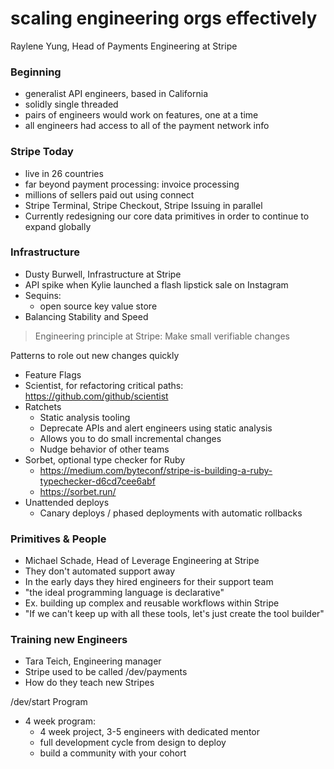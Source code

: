 # scaling engineering orgs effectively

Raylene Yung, Head of Payments Engineering at Stripe

### Beginning

- generalist API engineers, based in California
- solidly single threaded
- pairs of engineers would work on features, one at a time
- all engineers had access to all of the payment network info

### Stripe Today

- live in 26 countries
- far beyond payment processing: invoice processing
- millions of sellers paid out using connect
- Stripe Terminal, Stripe Checkout, Stripe Issuing in parallel
- Currently redesigning our core data primitives in order to continue to expand globally

### Infrastructure

- Dusty Burwell, Infrastructure at Stripe
- API spike when Kylie launched a flash lipstick sale on Instagram
- Sequins:
  - open source key value store
- Balancing Stability and Speed

> Engineering principle at Stripe: Make small verifiable changes

Patterns to role out new changes quickly

- Feature Flags
- Scientist, for refactoring critical paths: https://github.com/github/scientist
- Ratchets
  - Static analysis tooling
  - Deprecate APIs and alert engineers using static analysis
  - Allows you to do small incremental changes
  - Nudge behavior of other teams
- Sorbet, optional type checker for Ruby
  - https://medium.com/byteconf/stripe-is-building-a-ruby-typechecker-d6cd7cee6abf
  - https://sorbet.run/
- Unattended deploys
  - Canary deploys / phased deployments with automatic rollbacks
  
### Primitives & People

- Michael Schade, Head of Leverage Engineering at Stripe
- They don't automated support away
- In the early days they hired engineers for their support team
- "the ideal programming language is declarative"
- Ex. building up complex and reusable workflows within Stripe
- "If we can't keep up with all these tools, let's just create the tool builder"

### Training new Engineers

- Tara Teich, Engineering manager
- Stripe used to be called /dev/payments
- How do they teach new Stripes

/dev/start Program

- 4 week program:
  - 4 week project, 3-5 engineers with dedicated mentor
  - full development cycle from design to deploy
  - build a community with your cohort




